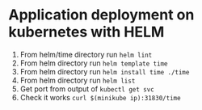 # Application deployment on kubernetes with HELM

1. From helm/time directory run `helm lint`
2. From helm directory run `helm template time`
3. From helm directory run `helm install time ./time`
4. From helm directory run `helm list`
5. Get port from output of `kubectl get svc`
6. Check it works `curl $(minikube ip):31830/time`
